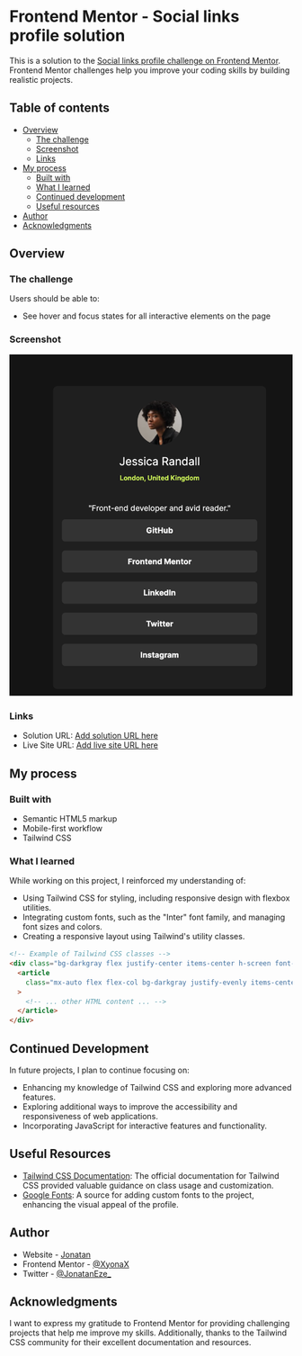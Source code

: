 # Frontend Mentor - Social links profile solution

This is a solution to the [Social links profile challenge on Frontend Mentor](https://www.frontendmentor.io/challenges/social-links-profile-UG32l9m6dQ). Frontend Mentor challenges help you improve your coding skills by building realistic projects.

## Table of contents

- [Overview](#overview)
  - [The challenge](#the-challenge)
  - [Screenshot](#screenshot)
  - [Links](#links)
- [My process](#my-process)
  - [Built with](#built-with)
  - [What I learned](#what-i-learned)
  - [Continued development](#continued-development)
  - [Useful resources](#useful-resources)
- [Author](#author)
- [Acknowledgments](#acknowledgments)

## Overview

### The challenge

Users should be able to:

- See hover and focus states for all interactive elements on the page

### Screenshot

![Screenshot](./assets/images/Screenshot.png)

### Links

- Solution URL: [Add solution URL here]([https://your-solution-url.com](https://www.frontendmentor.io/solutions/frontend-mentor-social-links-profile-solution-zigMIJQz0G))
- Live Site URL: [Add live site URL here]([https://your-live-site-url.com](https://frontend-mentor-social-links-profile-solution-ten.vercel.app/))

## My process

### Built with

- Semantic HTML5 markup
- Mobile-first workflow
- Tailwind CSS

### What I learned

While working on this project, I reinforced my understanding of:

- Using Tailwind CSS for styling, including responsive design with flexbox utilities.
- Integrating custom fonts, such as the "Inter" font family, and managing font sizes and colors.
- Creating a responsive layout using Tailwind's utility classes.

```html
<!-- Example of Tailwind CSS classes -->
<div class="bg-darkgray flex justify-center items-center h-screen font-inter">
  <article
    class="mx-auto flex flex-col bg-darkgray justify-evenly items-center w-96 h-4/5 p-4 rounded-lg "
  >
    <!-- ... other HTML content ... -->
  </article>
</div>
```

## Continued Development

In future projects, I plan to continue focusing on:

- Enhancing my knowledge of Tailwind CSS and exploring more advanced features.
- Exploring additional ways to improve the accessibility and responsiveness of web applications.
- Incorporating JavaScript for interactive features and functionality.

## Useful Resources

- [Tailwind CSS Documentation](https://tailwindcss.com/docs): The official documentation for Tailwind CSS provided valuable guidance on class usage and customization.
- [Google Fonts](https://fonts.google.com/): A source for adding custom fonts to the project, enhancing the visual appeal of the profile.

## Author

- Website - [Jonatan](https://xyonax.github.io/PortfolioV1/)
- Frontend Mentor - [@XyonaX](https://www.frontendmentor.io/profile/XyonaX)
- Twitter - [@JonatanEze\_](https://www.twitter.com/JonatanEze_)

## Acknowledgments

I want to express my gratitude to Frontend Mentor for providing challenging projects that help me improve my skills. Additionally, thanks to the Tailwind CSS community for their excellent documentation and resources.
